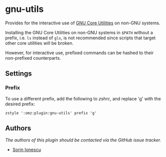 gnu-utils
=========

Provides for the interactive use of [GNU Core Utilities][1] on non-GNU systems.

Installing the GNU Core Utilities on non-GNU systems in `$PATH` without
a prefix, i.e. `ls` instead of `gls`, is not recommended since scripts that
target other core utilities will be broken.

However, for interactive use, prefixed commands can be hashed to their
non-prefixed counterparts.

Settings
--------

### Prefix

To use a different prefix, add the following to *zshrc*, and replace 'g' with
the desired prefix:

    zstyle ':omz:plugin:gnu-utils' prefix 'g'

Authors
-------

*The authors of this plugin should be contacted via the GitHub issue tracker.*

 - [Sorin Ionescu](/sorin-ionescu)

[1]: http://www.gnu.org/software/coreutils/

